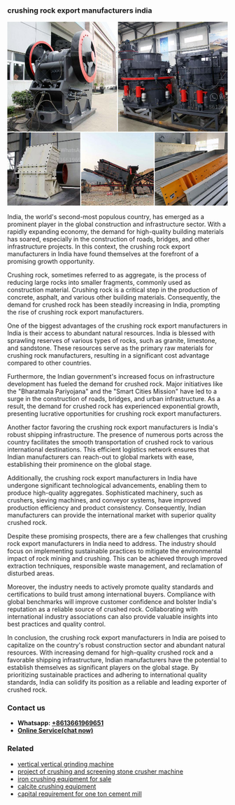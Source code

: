 <h3>crushing rock export manufacturers india</h3><img src='1708499451.jpg' alt=''><p>India, the world's second-most populous country, has emerged as a prominent player in the global construction and infrastructure sector. With a rapidly expanding economy, the demand for high-quality building materials has soared, especially in the construction of roads, bridges, and other infrastructure projects. In this context, the crushing rock export manufacturers in India have found themselves at the forefront of a promising growth opportunity.</p><p>Crushing rock, sometimes referred to as aggregate, is the process of reducing large rocks into smaller fragments, commonly used as construction material. Crushing rock is a critical step in the production of concrete, asphalt, and various other building materials. Consequently, the demand for crushed rock has been steadily increasing in India, prompting the rise of crushing rock export manufacturers.</p><p>One of the biggest advantages of the crushing rock export manufacturers in India is their access to abundant natural resources. India is blessed with sprawling reserves of various types of rocks, such as granite, limestone, and sandstone. These resources serve as the primary raw materials for crushing rock manufacturers, resulting in a significant cost advantage compared to other countries.</p><p>Furthermore, the Indian government's increased focus on infrastructure development has fueled the demand for crushed rock. Major initiatives like the "Bharatmala Pariyojana" and the "Smart Cities Mission" have led to a surge in the construction of roads, bridges, and urban infrastructure. As a result, the demand for crushed rock has experienced exponential growth, presenting lucrative opportunities for crushing rock export manufacturers.</p><p>Another factor favoring the crushing rock export manufacturers is India's robust shipping infrastructure. The presence of numerous ports across the country facilitates the smooth transportation of crushed rock to various international destinations. This efficient logistics network ensures that Indian manufacturers can reach-out to global markets with ease, establishing their prominence on the global stage.</p><p>Additionally, the crushing rock export manufacturers in India have undergone significant technological advancements, enabling them to produce high-quality aggregates. Sophisticated machinery, such as crushers, sieving machines, and conveyor systems, have improved production efficiency and product consistency. Consequently, Indian manufacturers can provide the international market with superior quality crushed rock.</p><p>Despite these promising prospects, there are a few challenges that crushing rock export manufacturers in India need to address. The industry should focus on implementing sustainable practices to mitigate the environmental impact of rock mining and crushing. This can be achieved through improved extraction techniques, responsible waste management, and reclamation of disturbed areas.</p><p>Moreover, the industry needs to actively promote quality standards and certifications to build trust among international buyers. Compliance with global benchmarks will improve customer confidence and bolster India's reputation as a reliable source of crushed rock. Collaborating with international industry associations can also provide valuable insights into best practices and quality control.</p><p>In conclusion, the crushing rock export manufacturers in India are poised to capitalize on the country's robust construction sector and abundant natural resources. With increasing demand for high-quality crushed rock and a favorable shipping infrastructure, Indian manufacturers have the potential to establish themselves as significant players on the global stage. By prioritizing sustainable practices and adhering to international quality standards, India can solidify its position as a reliable and leading exporter of crushed rock.</p><h3>Contact us</h3><ul><li><strong>Whatsapp:&nbsp;<a href="https://wa.me/8613661969651">+8613661969651</a></strong></li><li><a href="https://swt.shibang-china.com/?git&amp;zhl&amp;crushing rock export manufacturers india"><strong>Online Service(chat now)</strong></a></li></ul><h3>Related</h3><ul><li><a href='vertical vertical grinding machine.md'>vertical vertical grinding machine</a></li><li><a href='project of crushing and screening stone crusher machine.md'>project of crushing and screening stone crusher machine</a></li><li><a href='iron crushing equipment for sale.md'>iron crushing equipment for sale</a></li><li><a href='calcite crushing equipment.md'>calcite crushing equipment</a></li><li><a href='capital requirement for one ton cement mill.md'>capital requirement for one ton cement mill</a></li></ul>